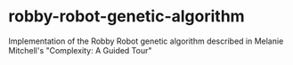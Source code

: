 # robby-robot-genetic-algorithm
Implementation of the Robby Robot genetic algorithm described in Melanie Mitchell's "Complexity: A Guided Tour"
